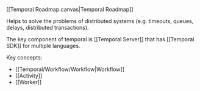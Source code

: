 [[Temporal Roadmap.canvas|Temporal Roadmap]]

Helps to solve the problems of distributed systems (e.g. timeouts, queues, delays, distributed transactions).

The key component of temporal is [[Temporal Server]] that has [[Temporal SDK]] for multiple languages.

Key concepts:
- [[Temporal/Workflow/Workflow|Workflow]]
- [[Activity]]
- [[Worker]]
